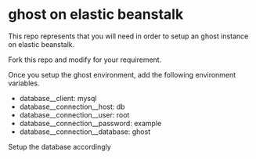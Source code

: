 # ghost on elastic beanstalk

This repo represents that you will need in order to setup an ghost instance on elastic beanstalk.

Fork this repo and modify for your requirement. 


Once you setup the ghost environment, add the following environment variables. 

- database__client: mysql
- database__connection__host: db
- database__connection__user: root
- database__connection__password: example
- database__connection__database: ghost

Setup the database accordingly

